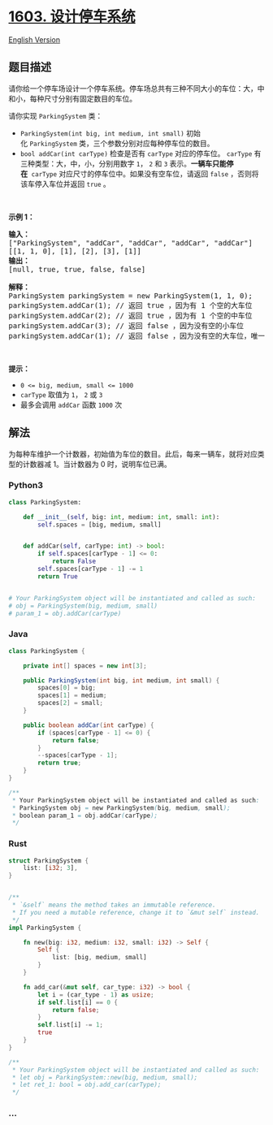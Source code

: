 # [1603. 设计停车系统](https://leetcode.cn/problems/design-parking-system)

[English Version](/solution/1600-1699/1603.Design%20Parking%20System/README_EN.md)

## 题目描述

<!-- 这里写题目描述 -->

<p>请你给一个停车场设计一个停车系统。停车场总共有三种不同大小的车位：大，中和小，每种尺寸分别有固定数目的车位。</p>

<p>请你实现 <code>ParkingSystem</code> 类：</p>

<ul>
	<li><code>ParkingSystem(int big, int medium, int small)</code> 初始化 <code>ParkingSystem</code> 类，三个参数分别对应每种停车位的数目。</li>
	<li><code>bool addCar(int carType)</code> 检查是否有 <code>carType</code> 对应的停车位。 <code>carType</code> 有三种类型：大，中，小，分别用数字 <code>1</code>， <code>2</code> 和 <code>3</code> 表示。<strong>一辆车只能停在</strong> <strong> </strong><code>carType</code> 对应尺寸的停车位中。如果没有空车位，请返回 <code>false</code> ，否则将该车停入车位并返回 <code>true</code> 。</li>
</ul>

<p> </p>

<p><strong>示例 1：</strong></p>

<pre>
<strong>输入：</strong>
["ParkingSystem", "addCar", "addCar", "addCar", "addCar"]
[[1, 1, 0], [1], [2], [3], [1]]
<strong>输出：</strong>
[null, true, true, false, false]

<strong>解释：</strong>
ParkingSystem parkingSystem = new ParkingSystem(1, 1, 0);
parkingSystem.addCar(1); // 返回 true ，因为有 1 个空的大车位
parkingSystem.addCar(2); // 返回 true ，因为有 1 个空的中车位
parkingSystem.addCar(3); // 返回 false ，因为没有空的小车位
parkingSystem.addCar(1); // 返回 false ，因为没有空的大车位，唯一一个大车位已经被占据了
</pre>

<p> </p>

<p><strong>提示：</strong></p>

<ul>
	<li><code>0 <= big, medium, small <= 1000</code></li>
	<li><code>carType</code> 取值为 <code>1</code>， <code>2</code> 或 <code>3</code></li>
	<li>最多会调用 <code>addCar</code> 函数 <code>1000</code> 次</li>
</ul>

## 解法

<!-- 这里可写通用的实现逻辑 -->

为每种车维护一个计数器，初始值为车位的数目。此后，每来一辆车，就将对应类型的计数器减 1。当计数器为 0 时，说明车位已满。

<!-- tabs:start -->

### **Python3**

<!-- 这里可写当前语言的特殊实现逻辑 -->

```python
class ParkingSystem:

    def __init__(self, big: int, medium: int, small: int):
        self.spaces = [big, medium, small]


    def addCar(self, carType: int) -> bool:
        if self.spaces[carType - 1] <= 0:
            return False
        self.spaces[carType - 1] -= 1
        return True


# Your ParkingSystem object will be instantiated and called as such:
# obj = ParkingSystem(big, medium, small)
# param_1 = obj.addCar(carType)
```

### **Java**

<!-- 这里可写当前语言的特殊实现逻辑 -->

```java
class ParkingSystem {

    private int[] spaces = new int[3];

    public ParkingSystem(int big, int medium, int small) {
        spaces[0] = big;
        spaces[1] = medium;
        spaces[2] = small;
    }

    public boolean addCar(int carType) {
        if (spaces[carType - 1] <= 0) {
            return false;
        }
        --spaces[carType - 1];
        return true;
    }
}

/**
 * Your ParkingSystem object will be instantiated and called as such:
 * ParkingSystem obj = new ParkingSystem(big, medium, small);
 * boolean param_1 = obj.addCar(carType);
 */
```

### **Rust**

```rust
struct ParkingSystem {
    list: [i32; 3],
}


/**
 * `&self` means the method takes an immutable reference.
 * If you need a mutable reference, change it to `&mut self` instead.
 */
impl ParkingSystem {

    fn new(big: i32, medium: i32, small: i32) -> Self {
        Self {
            list: [big, medium, small]
        }
    }

    fn add_car(&mut self, car_type: i32) -> bool {
        let i = (car_type - 1) as usize;
        if self.list[i] == 0 {
            return false;
        }
        self.list[i] -= 1;
        true
    }
}

/**
 * Your ParkingSystem object will be instantiated and called as such:
 * let obj = ParkingSystem::new(big, medium, small);
 * let ret_1: bool = obj.add_car(carType);
 */
```

### **...**

```

```

<!-- tabs:end -->
